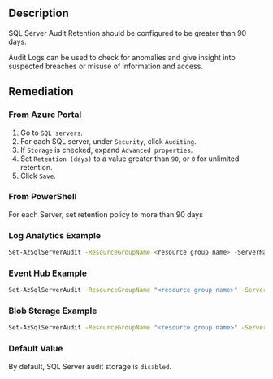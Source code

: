 ## Description

SQL Server Audit Retention should be configured to be greater than 90 days.

Audit Logs can be used to check for anomalies and give insight into suspected breaches or misuse of information and access.

## Remediation

### From Azure Portal

1. Go to `SQL servers`.
2. For each SQL server, under `Security`, click `Auditing`.
3. If `Storage` is checked, expand `Advanced properties`.
4. Set `Retention (days)` to a value greater than `90`, or `0` for unlimited retention.
5. Click `Save`.

### From PowerShell

For each Server, set retention policy to more than 90 days

### Log Analytics Example

```bash
Set-AzSqlServerAudit -ResourceGroupName <resource group name> -ServerName <SQL Server name> -RetentionInDays <Number of Days to retain the audit logs, should be more than 90 days> -LogAnalyticsTargetState Enabled -WorkspaceResourceId "/subscriptions/<subscription ID>/resourceGroups/insights-integration/providers/Microsoft.OperationalInsights/workspaces/<workspace name>
```

### Event Hub Example

```bash
Set-AzSqlServerAudit -ResourceGroupName "<resource group name>" -ServerName "<SQL Server name>" -EventHubTargetState Enabled -EventHubName "<Event Hub name>" -EventHubAuthorizationRuleResourceId "<Event Hub Authorization Rule Resource ID>"
```

### Blob Storage Example

```bash
Set-AzSqlServerAudit -ResourceGroupName "<resource group name>" -ServerName "<SQL Server name>" -BlobStorageTargetState Enabled -StorageAccountResourceId "/subscriptions/<subscription_ID>/resourceGroups/<Resource_Group>/providers/Microsoft.Storage/storageAccounts/<Storage Account name>"
```

### Default Value

By default, SQL Server audit storage is `disabled`.
